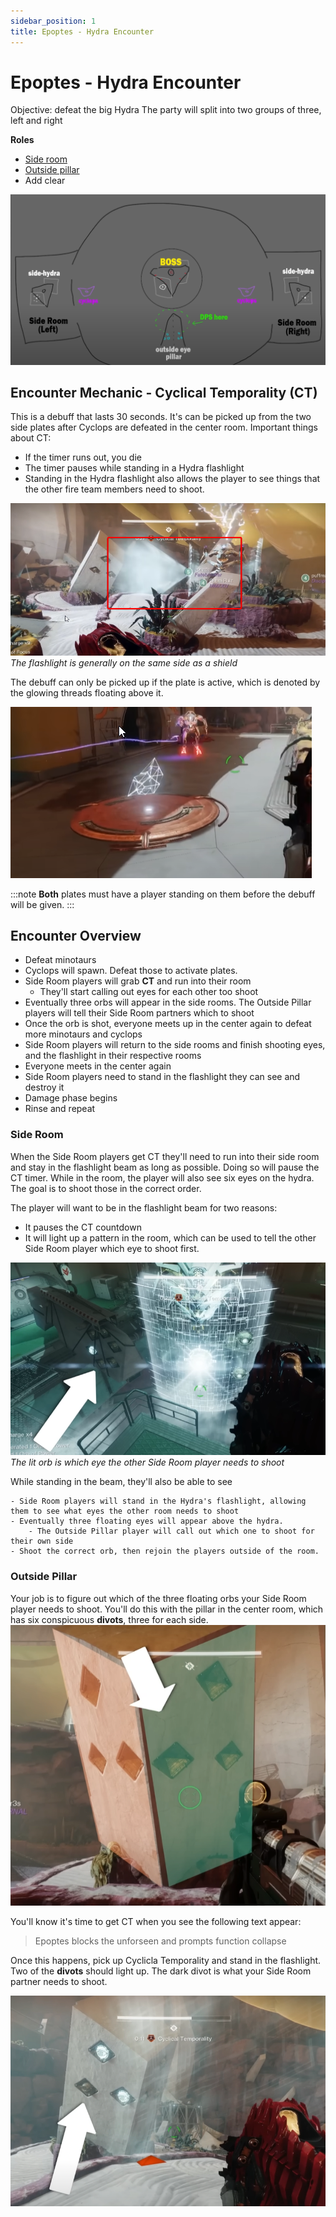 ```yaml
---
sidebar_position: 1
title: Epoptes - Hydra Encounter
---
```


# Epoptes - Hydra Encounter 

Objective: defeat the big Hydra
The party will split into two groups of three, left and right

**Roles**
- [Side room](#side-room)
- [Outside pillar](#outside-pillar)
- Add clear

![](hydra-map.png)


## Encounter Mechanic - Cyclical Temporality (CT)
This is a debuff that lasts 30 seconds. It's can be picked up from the two side plates after Cyclops are defeated in the center room. Important things about CT:

- If the timer runs out, you die
- The timer pauses while standing in a Hydra flashlight
- Standing in the Hydra flashlight also allows the player to see things that the other fire team members need to shoot. 

![](flashlight.png) <br/> 
*The flashlight is generally on the same side as a shield*

The debuff can only be picked up if the plate is active, which is denoted by the glowing threads floating above it. 

![](active-plate.png)

:::note
**Both** plates must have a player standing on them before the debuff will be given. 
:::

## Encounter Overview
- Defeat minotaurs
- Cyclops will spawn. Defeat those to activate plates. 
- Side Room players will grab **CT** and run into their room
    - They'll start calling out eyes for each other too shoot
- Eventually three orbs will appear in the side rooms. The Outside Pillar players will tell their Side Room partners which to shoot
- Once the orb is shot, everyone meets up in the center again to defeat more minotaurs and cyclops
- Side Room players will return to the side rooms and finish shooting eyes, and the flashlight in their respective rooms
- Everyone meets in the center again
- Side Room players need to stand in the flashlight they can see and destroy it
- Damage phase begins
- Rinse and repeat 



### Side Room 

When the Side Room players get CT they'll need to run into their side room and stay in the flashlight beam as long as possible. Doing so will pause the CT timer. 
While in the room, the player will also see six eyes on the hydra. The goal is to shoot those in the correct order. 

The player will want to be in the flashlight beam for two reasons:
- It pauses the CT countdown
- It will light up a pattern in the room, which can be used to tell the other Side Room player which eye to shoot first.


![](indicator.png) <br/>
*The lit orb is which eye the other Side Room player needs to shoot*



While standing in the beam, they'll also be able to see 

    - Side Room players will stand in the Hydra's flashlight, allowing them to see what eyes the other room needs to shoot
    - Eventually three floating eyes will appear above the hydra. 
        - The Outside Pillar player will call out which one to shoot for their own side
    - Shoot the correct orb, then rejoin the players outside of the room.


### Outside Pillar
Your job is to figure out which of the three floating orbs your Side Room player needs to shoot. You'll do this with the pillar in the center room, which has six conspicuous **divots**, three for each side. 
![](outside-pillar.png)

You'll know it's time to get CT when you see the following text appear:

> Epoptes blocks the unforseen and prompts function collapse

Once this happens, pick up Cyclicla Temporality and stand in the flashlight. Two of the **divots** should light up. The dark divot is what your Side Room partner needs to shoot. 

![](outside-pillar-eye.png)